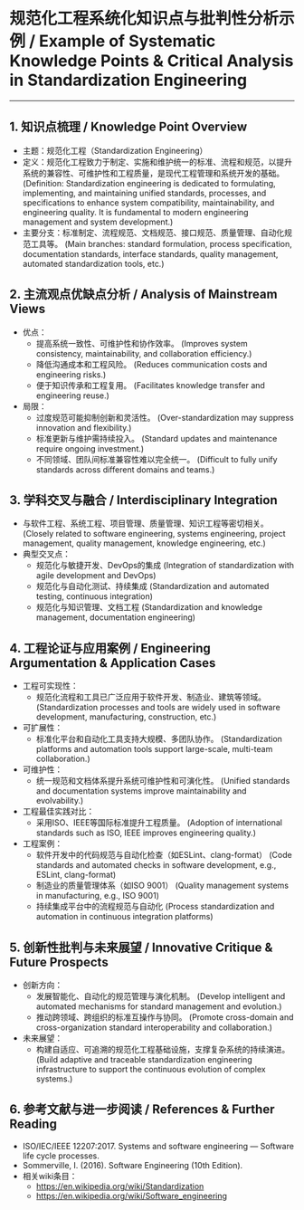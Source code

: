 # 规范化工程系统化知识点与批判性分析示例 / Example of Systematic Knowledge Points & Critical Analysis in Standardization Engineering

---

## 1. 知识点梳理 / Knowledge Point Overview

- 主题：规范化工程（Standardization Engineering）
- 定义：规范化工程致力于制定、实施和维护统一的标准、流程和规范，以提升系统的兼容性、可维护性和工程质量，是现代工程管理和系统开发的基础。
  (Definition: Standardization engineering is dedicated to formulating, implementing, and maintaining unified standards, processes, and specifications to enhance system compatibility, maintainability, and engineering quality. It is fundamental to modern engineering management and system development.)
- 主要分支：标准制定、流程规范、文档规范、接口规范、质量管理、自动化规范工具等。
  (Main branches: standard formulation, process specification, documentation standards, interface standards, quality management, automated standardization tools, etc.)

## 2. 主流观点优缺点分析 / Analysis of Mainstream Views

- 优点：
  - 提高系统一致性、可维护性和协作效率。
    (Improves system consistency, maintainability, and collaboration efficiency.)
  - 降低沟通成本和工程风险。
    (Reduces communication costs and engineering risks.)
  - 便于知识传承和工程复用。
    (Facilitates knowledge transfer and engineering reuse.)
- 局限：
  - 过度规范可能抑制创新和灵活性。
    (Over-standardization may suppress innovation and flexibility.)
  - 标准更新与维护需持续投入。
    (Standard updates and maintenance require ongoing investment.)
  - 不同领域、团队间标准兼容性难以完全统一。
    (Difficult to fully unify standards across different domains and teams.)

## 3. 学科交叉与融合 / Interdisciplinary Integration

- 与软件工程、系统工程、项目管理、质量管理、知识工程等密切相关。
  (Closely related to software engineering, systems engineering, project management, quality management, knowledge engineering, etc.)
- 典型交叉点：
  - 规范化与敏捷开发、DevOps的集成
    (Integration of standardization with agile development and DevOps)
  - 规范化与自动化测试、持续集成
    (Standardization and automated testing, continuous integration)
  - 规范化与知识管理、文档工程
    (Standardization and knowledge management, documentation engineering)

## 4. 工程论证与应用案例 / Engineering Argumentation & Application Cases

- 工程可实现性：
  - 规范化流程和工具已广泛应用于软件开发、制造业、建筑等领域。
    (Standardization processes and tools are widely used in software development, manufacturing, construction, etc.)
- 可扩展性：
  - 标准化平台和自动化工具支持大规模、多团队协作。
    (Standardization platforms and automation tools support large-scale, multi-team collaboration.)
- 可维护性：
  - 统一规范和文档体系提升系统可维护性和可演化性。
    (Unified standards and documentation systems improve maintainability and evolvability.)
- 工程最佳实践对比：
  - 采用ISO、IEEE等国际标准提升工程质量。
    (Adoption of international standards such as ISO, IEEE improves engineering quality.)
- 工程案例：
  - 软件开发中的代码规范与自动化检查（如ESLint、clang-format）
    (Code standards and automated checks in software development, e.g., ESLint, clang-format)
  - 制造业的质量管理体系（如ISO 9001）
    (Quality management systems in manufacturing, e.g., ISO 9001)
  - 持续集成平台中的流程规范与自动化
    (Process standardization and automation in continuous integration platforms)

## 5. 创新性批判与未来展望 / Innovative Critique & Future Prospects

- 创新方向：
  - 发展智能化、自动化的规范管理与演化机制。
    (Develop intelligent and automated mechanisms for standard management and evolution.)
  - 推动跨领域、跨组织的标准互操作与协同。
    (Promote cross-domain and cross-organization standard interoperability and collaboration.)
- 未来展望：
  - 构建自适应、可追溯的规范化工程基础设施，支撑复杂系统的持续演进。
    (Build adaptive and traceable standardization engineering infrastructure to support the continuous evolution of complex systems.)

## 6. 参考文献与进一步阅读 / References & Further Reading

- ISO/IEC/IEEE 12207:2017. Systems and software engineering — Software life cycle processes.
- Sommerville, I. (2016). Software Engineering (10th Edition).
- 相关wiki条目：
  - <https://en.wikipedia.org/wiki/Standardization>
  - <https://en.wikipedia.org/wiki/Software_engineering>
